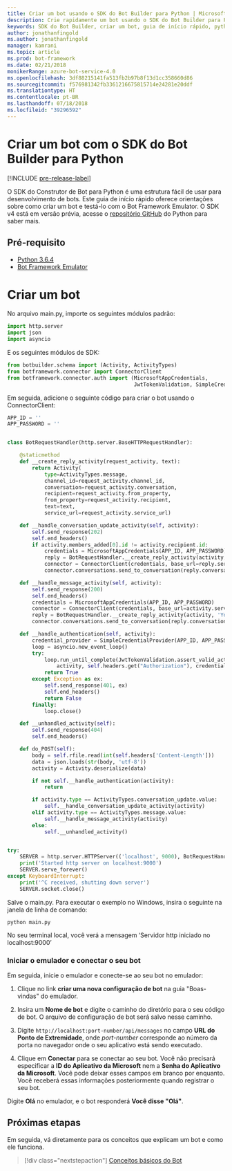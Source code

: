 ```yaml
---
title: Criar um bot usando o SDK do Bot Builder para Python | Microsoft Docs
description: Crie rapidamente um bot usando o SDK do Bot Builder para Python.
keywords: SDK do Bot Builder, criar um bot, guia de início rápido, python, introdução
author: jonathanfingold
ms.author: jonathanfingold
manager: kamrani
ms.topic: article
ms.prod: bot-framework
ms.date: 02/21/2018
monikerRange: azure-bot-service-4.0
ms.openlocfilehash: 3df88215141fa513fb2b97b8f13d1cc358660d86
ms.sourcegitcommit: f576981342fb3361216675815714e24281e20ddf
ms.translationtype: HT
ms.contentlocale: pt-BR
ms.lasthandoff: 07/18/2018
ms.locfileid: "39296592"
---
```

# <a name="create-a-bot-with-the-bot-builder-sdk-for-python"></a>Criar um bot com o SDK do Bot Builder para Python
[!INCLUDE [pre-release-label](../includes/pre-release-label.md)]

O SDK do Construtor de Bot para Python é uma estrutura fácil de usar para desenvolvimento de bots. Este guia de início rápido oferece orientações sobre como criar um bot e testá-lo com o Bot Framework Emulator. O SDK v4 está em versão prévia, acesse o [repositório GitHub](https://github.com/Microsoft/botbuilder-python) do Python para saber mais. 

## <a name="pre-requisite"></a>Pré-requisito
- [Python 3.6.4](https://www.python.org/downloads/) 
- [Bot Framework Emulator](https://github.com/Microsoft/BotFramework-Emulator/releases)

# <a name="create-a-bot"></a>Criar um bot
No arquivo main.py, importe os seguintes módulos padrão:

```python
import http.server
import json
import asyncio
```

E os seguintes módulos de SDK:
```python
from botbuilder.schema import (Activity, ActivityTypes)
from botframework.connector import ConnectorClient
from botframework.connector.auth import (MicrosoftAppCredentials,
                                         JwtTokenValidation, SimpleCredentialProvider)
```
Em seguida, adicione o seguinte código para criar o bot usando o ConnectorClient:
```python
APP_ID = ''
APP_PASSWORD = ''


class BotRequestHandler(http.server.BaseHTTPRequestHandler):

    @staticmethod
    def __create_reply_activity(request_activity, text):
        return Activity(
            type=ActivityTypes.message,
            channel_id=request_activity.channel_id,
            conversation=request_activity.conversation,
            recipient=request_activity.from_property,
            from_property=request_activity.recipient,
            text=text,
            service_url=request_activity.service_url)

    def __handle_conversation_update_activity(self, activity):
        self.send_response(202)
        self.end_headers()
        if activity.members_added[0].id != activity.recipient.id:
            credentials = MicrosoftAppCredentials(APP_ID, APP_PASSWORD)
            reply = BotRequestHandler.__create_reply_activity(activity, 'Hello and welcome to the echo bot!')
            connector = ConnectorClient(credentials, base_url=reply.service_url)
            connector.conversations.send_to_conversation(reply.conversation.id, reply)

    def __handle_message_activity(self, activity):
        self.send_response(200)
        self.end_headers()
        credentials = MicrosoftAppCredentials(APP_ID, APP_PASSWORD)
        connector = ConnectorClient(credentials, base_url=activity.service_url)
        reply = BotRequestHandler.__create_reply_activity(activity, 'You said: %s' % activity.text)
        connector.conversations.send_to_conversation(reply.conversation.id, reply)

    def __handle_authentication(self, activity):
        credential_provider = SimpleCredentialProvider(APP_ID, APP_PASSWORD)
        loop = asyncio.new_event_loop()
        try:
            loop.run_until_complete(JwtTokenValidation.assert_valid_activity(
                activity, self.headers.get("Authorization"), credential_provider))
            return True
        except Exception as ex:
            self.send_response(401, ex)
            self.end_headers()
            return False
        finally:
            loop.close()

    def __unhandled_activity(self):
        self.send_response(404)
        self.end_headers()

    def do_POST(self):
        body = self.rfile.read(int(self.headers['Content-Length']))
        data = json.loads(str(body, 'utf-8'))
        activity = Activity.deserialize(data)

        if not self.__handle_authentication(activity):
            return

        if activity.type == ActivityTypes.conversation_update.value:
            self.__handle_conversation_update_activity(activity)
        elif activity.type == ActivityTypes.message.value:
            self.__handle_message_activity(activity)
        else:
            self.__unhandled_activity()


try:
    SERVER = http.server.HTTPServer(('localhost', 9000), BotRequestHandler)
    print('Started http server on localhost:9000')
    SERVER.serve_forever()
except KeyboardInterrupt:
    print('^C received, shutting down server')
    SERVER.socket.close()
```


Salve o main.py. Para executar o exemplo no Windows, insira o seguinte na janela de linha de comando:
```
python main.py
```
No seu terminal local, você verá a mensagem ‘Servidor http iniciado no localhost:9000’

### <a name="start-the-emulator-and-connect-your-bot"></a>Iniciar o emulador e conectar o seu bot

Em seguida, inicie o emulador e conecte-se ao seu bot no emulador:


1. Clique no link **criar uma nova configuração de bot** na guia "Boas-vindas" do emulador. 

2. Insira um **Nome de bot** e digite o caminho do diretório para o seu código de bot. O arquivo de configuração de bot será salvo nesse caminho.

3. Digite `http://localhost:port-number/api/messages` no campo **URL do Ponto de Extremidade**, onde *port-number* corresponde ao número da porta no navegador onde o seu aplicativo está sendo executado.

4. Clique em **Conectar** para se conectar ao seu bot. Você não precisará especificar a **ID do Aplicativo da Microsoft** nem a **Senha do Aplicativo da Microsoft**. Você pode deixar esses campos em branco por enquanto. Você receberá essas informações posteriormente quando registrar o seu bot.

Digite **Olá** no emulador, e o bot responderá **Você disse "Olá"**.

## <a name="next-steps"></a>Próximas etapas

Em seguida, vá diretamente para os conceitos que explicam um bot e como ele funciona.

> [!div class="nextstepaction"]
> [Conceitos básicos do Bot](../v4sdk/bot-builder-basics.md)
